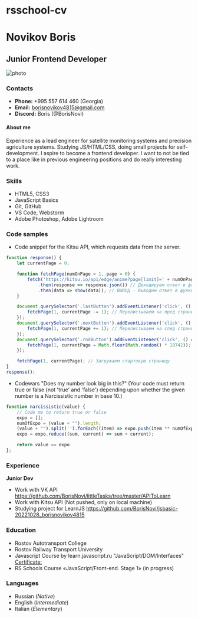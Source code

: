 # rsschool-cv

# Novikov Boris

## Junior Frontend Developer

![photo](img/photo_cv_BorisNovi.png)

### Contacts
* **Phone:** +995 557 614 460 (Georgia)
* **Email:** borisnovikov4815@gmail.com
* **Discord:** Boris (@BorisNovi)
#### About me
Experience as a lead engineer for satellite monitoring systems and precision agriculture systems. Studying JS/HTML/CSS, doing small projects for self-development. I aspire to become a frontend developer. I want to not be tied to a place like in previous engineering positions and do really interesting work.

### Skills
* HTML5, CSS3
* JavaScript Basics
* Git, GitHub
* VS Code, Webstorm
* Adobe Photoshop, Adobe Lightroom

### Code samples

* Code snippet for the Kitsu API, which requests data from the server.

```javascript
function response() {
    let currentPage = 0;

    function fetchPage(numOnPage = 1, page = 0) {
        fetch('https://kitsu.io/api/edge/anime?page[limit]=' + numOnPage + '&page[offset]=' + page)
            .then(response => response.json()) // Декодируем ответ в формате json
            .then(data => show(data)); // ВЫВОД - Выводим ответ в функцию show
    }

    document.querySelector('.lastButton').addEventListener('click', () => {
        fetchPage(1, currentPage -= 1); // Перелистываем на пред страницу
    });
    document.querySelector('.nextButton').addEventListener('click', () => {
        fetchPage(1, currentPage += 1); // Перелистываем на след страницу
    });
    document.querySelector('.rndButton').addEventListener('click', () => {
        fetchPage(1, currentPage = Math.floor(Math.random() * 18742)); // Открываем рандомную страницу
    });

    fetchPage(1, currentPage); // Загружаем стартовую страницу
}
response();
```


* Codewars "Does my number look big in this?" (Your code must return true or false (not 'true' and 'false') depending upon whether the given number is a Narcissistic number in base 10.)

```javascript
function narcissistic(value) {
    // Code me to return true or false
    expo = [];
    numOfExpo = (value + "").length;
    (value + "").split('').forEach((item) => expo.push(item ** numOfExpo));
    expo = expo.reduce((sum, current) => sum + current);

    return value == expo
};
```

### Experience
**Junior Dev**
* Work with VK API https://github.com/BorisNovi/littleTasks/tree/master/APIToLearn
* Work with Kitsu API (Not pushed, only on local machine)
* Studying project for LearnJS https://github.com/BorisNovi/jsbasic-20221028_borisnovikov4815

### Education 
* Rostov Autotransport College 
* Rostov Railway Transport University
* Javascript Course by learn.javascript.ru "JavaScript/DOM/Interfaces" [Certificate:](https://learn.javascript.ru/courses/jsbasic-20221028/borisnovikov4815/en/certificate.jpg)
* RS Schools Course «JavaScript/Front-end. Stage 1» (in progress)

### Languages
* Russian (*Native*)
* English (*Intermediate*)
* Italian (*Elementary*)